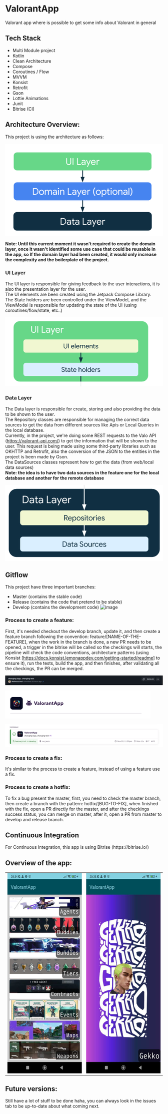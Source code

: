 # ValorantApp
Valorant app where is possible to get some info about Valorant in general

## Tech Stack

- Multi Module project
- Kotlin
- Clean Architecture
- Compose
- Coroutines / Flow
- MVVM
- Konsist
- Retrofit
- Gson
- Lottie Animations
- Junit
- Bitrise (CI)

## Architecture Overview:
This project is using the architecture as follows:
<p>
<img src="imgs/app_arch.png"/>  
</p>
<b>Note: Until this current moment it wasn't required to create the domain layer, once it wasn't identified some use case that could be reusable in the app, so If the domain layer had been created, it would only increase the complexity and the boilerplate of the project.</b>

### UI Layer
The UI layer is responsible for giving feedback to the user interactions, it is also the presentation layer for the user. 
</br> The UI elements are been created using the Jetpack Compose Library.
</br> The State holders are been controlled under the ViewModel, and the ViewModel is responsible for updating the state of the UI (using coroutines/flow/state, etc..)
<p>
<img src="imgs/ui_layer.png"/>  
</p>

### Data Layer
The Data layer is responsible for create, storing and also providing the data to be shown to the user.
</br> The Repository classes are responsible for managing the correct data sources to get the data from different sources like Apis or Local Queries in the local database.
</br> Currently, in the project, we're doing some REST requests to the Valo API (https://valorant-api.com/) to get the information that will be shown to the user. This request is being made using some third-party libraries such as OKHTTP and Retrofit, also the conversion of the JSON to the entities in the project is been made by Gson.
</br> The DataSources classes represent how to get the data (from web/local data sources)
</br> <b> Note: the idea is to have two data sources in the feature one for the local database and another for the remote database </b>
<p>
<img src="imgs/data_layer.png"/>  
</p>

## Gitflow
This project have three important branches:
- Master (contains the stable code)
- Release (contains the code that pretend to be stable)
- Develop (contains the development code)
![image](https://github.com/MatheusLima1/ValorantApp/assets/20291251/6484f724-ed2f-47ed-9b8e-97e5e20862a2)

### Process to create a feature:
First, it's needed checkout the develop branch, update it, and then create a feature branch following the convention: feature/[NAME-OF-THE-FEATURE], when the work in the branch is done, a new PR needs to be opened, a trigger in the bitrise will be called so the checkings will starts, the pipeline will check the code conventions, architecture patterns (using Konsist [https://docs.konsist.lemonappdev.com/getting-started/readme] to ensure it), run the tests, build the app, and then finishes, after validating all the checkings, the PR can be merged.

  <p>
    <img src="imgs/github-pipeline.png" alt="Github pipeline started" widht = 1024px/>
  </p>
  <p>
    <img src="imgs/bitrise-app-name.png" alt="Bitrise app name" widht = 1024px/>
  </p>
  <p>
    <img src="imgs/pipeline.png" alt="Pipeline name" widht = 1024px/>
  </p>

### Process to create a fix:
It's similar to the process to create a feature, instead of using a feature use a fix.

### Process to create a hotfix:
To fix a bug present the master, first, you need to check the master branch, then create a branch with the pattern: hotfix/[BUG-TO-FIX], when finished with the fix, open a PR directly for the master, and after the checkings success status, you can merge on master, after it, open a PR from master to develop and release branch.

## Continuous Integration
<p>For Continuous Integration, this app is using Bitrise (https://bitrise.io/)</p>

## Overview of the app:

<table>
  <tr>
    <td><img src="imgs/main.jpg" alt="Main Screen" height = 640px/></td>
    <td><img src="imgs/agentListFull.jpg" alt="Agent List" height = 640px/></td>
  </tr> 
</table>

## Future versions:
Still have a lot of stuff to be done haha, you can always look in the issues tab to be up-to-date about what coming next.

